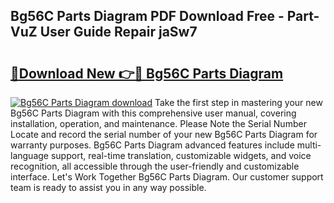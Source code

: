 ## Bg56C Parts Diagram PDF Download Free - Part-VuZ User Guide Repair jaSw7

# <h2><a href="http://dfies81.blite.top/?on=Bg56C+Parts+Diagram">🔗Download New 👉🔴 Bg56C Parts Diagram</a></h2>

[![Bg56C Parts Diagram download](https://i.imgur.com/lujVjoI.png)](http://dfies81.blite.top/?on=Bg56C+Parts+Diagram)
Take the first step in mastering your new Bg56C Parts Diagram with this comprehensive user manual, covering installation, operation, and maintenance. Please Note the Serial Number Locate and record the serial number of your new Bg56C Parts Diagram for warranty purposes. Bg56C Parts Diagram advanced features include multi-language support, real-time translation, customizable widgets, and voice recognition, all accessible through the user-friendly and customizable interface. Let's Work Together Bg56C Parts Diagram. Our customer support team is ready to assist you in any way possible.
